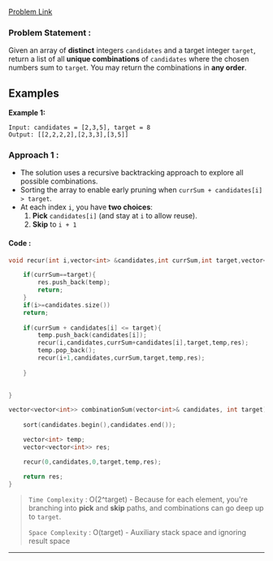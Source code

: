 [Problem Link](https://leetcode.com/problems/combination-sum/description/)
### Problem Statement : 

Given an array of **distinct** integers `candidates` and a target integer `target`, return a list of all **unique combinations** of `candidates` where the chosen numbers sum to `target`_._ You may return the combinations in **any order**.
## Examples

**Example 1:**

```
Input: candidates = [2,3,5], target = 8
Output: [[2,2,2,2],[2,3,3],[3,5]]
```

### Approach 1 :

- The solution uses a recursive backtracking approach to explore all possible combinations.
- Sorting the array to enable early pruning when `currSum + candidates[i] > target`.
- At each index `i`, you have **two choices**:
	1. **Pick** `candidates[i]` (and stay at `i` to allow reuse).
	2. **Skip** to `i + 1`

#### Code :

``` cpp
void recur(int i,vector<int> &candidates,int currSum,int target,vector<int> &temp,vector<vector<int>> &res){

	if(currSum==target){
		res.push_back(temp);
		return;
	}
	if(i>=candidates.size())
	return;
	
	if(currSum + candidates[i] <= target){
		temp.push_back(candidates[i]);
		recur(i,candidates,currSum+candidates[i],target,temp,res);
		temp.pop_back();
		recur(i+1,candidates,currSum,target,temp,res);
	   
	}
	

}

vector<vector<int>> combinationSum(vector<int>& candidates, int target) {
	
	sort(candidates.begin(),candidates.end());

	vector<int> temp;
	vector<vector<int>> res;

	recur(0,candidates,0,target,temp,res);

	return res;
}

```


> `Time Complexity` : O(2^target) - Because for each element, you're branching into **pick** and **skip** paths, and combinations can go deep up to `target`.
> 
> `Space Complexity` : O(target) - Auxiliary stack space and ignoring result space

---
